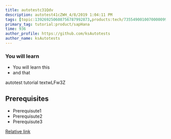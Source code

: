 ```yaml
---
title: autotestc31Qdv
description: autotest41cZWH_4/8/2019 1:04:11 PM
tags: [topic:139269250608756787992873,products:tech/73554900100700000996,tutorial:experience/advanced]
primary_tag: tutorial:product/sapHana
time: 936
author_profile: https://github.com/ksAutotests
author_name: ksAutotests
---
```

### You will learn
- You will learn this
- and that

autotest tutorial textwLFw3Z

## Prerequisites
- Prerequisute1
- Prerequisute2
- Prerequisute3

[Relative link](autotest_tutorial65p6pw)
